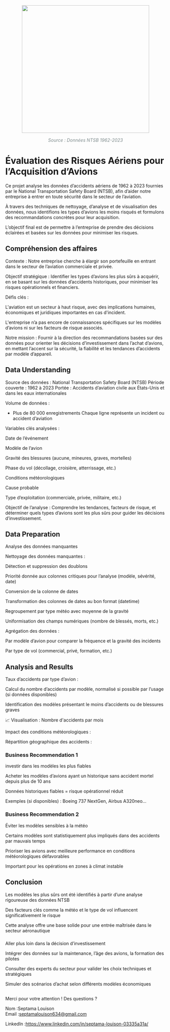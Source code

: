 <img src="Images/Avion2.png" width="400" style="display: block; margin: 0 auto;">
<p style='text-align: center; font-style: italic; color: #7f8c8d;'>
    Source : Données NTSB 1962-2023
</p>

# Évaluation des Risques Aériens pour l’Acquisition d’Avions
Ce projet analyse les données d’accidents aériens de 1962 à 2023 fournies par le National Transportation Safety Board (NTSB), afin d’aider notre entreprise à entrer en toute sécurité dans le secteur de l’aviation.

À travers des techniques de nettoyage, d’analyse et de visualisation des données, nous identifions les types d’avions les moins risqués et formulons des recommandations concrètes pour leur acquisition.

L’objectif final est de permettre à l’entreprise de prendre des décisions éclairées et basées sur les données pour minimiser les risques.

## Compréhension des affaires

Contexte :
Notre entreprise cherche à élargir son portefeuille en entrant dans le secteur de l’aviation commerciale et privée.

Objectif stratégique :
Identifier les types d’avions les plus sûrs à acquérir, en se basant sur les données d’accidents historiques, pour minimiser les risques opérationnels et financiers.

Défis clés :

L'aviation est un secteur à haut risque, avec des implications humaines, économiques et juridiques importantes en cas d'incident.

L'entreprise n’a pas encore de connaissances spécifiques sur les modèles d’avions ni sur les facteurs de risque associés.

Notre mission :
Fournir à la direction des recommandations basées sur des données pour orienter les décisions d’investissement dans l’achat d’avions, en mettant l’accent sur la sécurité, la fiabilité et les tendances d’accidents par modèle d’appareil.

## Data Understanding
Source des données :
National Transportation Safety Board (NTSB)
Période couverte : 1962 à 2023
Portée : Accidents d’aviation civile aux États-Unis et dans les eaux internationales

Volume de données :
+ Plus de 80 000 enregistrements
Chaque ligne représente un incident ou accident d’aviation

Variables clés analysées :

Date de l’événement

Modèle de l’avion

Gravité des blessures (aucune, mineures, graves, mortelles)

Phase du vol (décollage, croisière, atterrissage, etc.)

Conditions météorologiques

Cause probable

Type d’exploitation (commerciale, privée, militaire, etc.)

Objectif de l’analyse :
Comprendre les tendances, facteurs de risque, et déterminer quels types d’avions sont les plus sûrs pour guider les décisions d’investissement.

## Data Preparation
 Analyse des données manquantes
 
Nettoyage des données manquantes :

Détection et suppression des doublons

Priorité donnée aux colonnes critiques pour l’analyse (modèle, sévérité, date)

Conversion de la colonne de dates

Transformation des colonnes de dates au bon format (datetime)

Regroupement par type météo avec moyenne de la gravité

Uniformisation des champs numériques (nombre de blessés, morts, etc.)

Agrégation des données :

Par modèle d’avion pour comparer la fréquence et la gravité des incidents

Par type de vol (commercial, privé, formation, etc.)

## Analysis and Results

Taux d’accidents par type d’avion :

Calcul du nombre d’accidents par modèle, normalisé si possible par l’usage (si données disponibles)

Identification des modèles présentant le moins d’accidents ou de blessures graves

📈 Visualisation : Nombre d'accidents par mois

Impact des conditions météorologiques :

Répartition géographique des accidents :



### Business Recommendation 1
investir dans les modèles les plus fiables

Acheter les modèles d’avions ayant un historique sans accident mortel depuis plus de 10 ans

Données historiques fiables = risque opérationnel réduit

Exemples (si disponibles) : Boeing 737 NextGen, Airbus A320neo...

### Business Recommendation 2
Éviter les modèles sensibles à la météo

Certains modèles sont statistiquement plus impliqués dans des accidents par mauvais temps

Prioriser les avions avec meilleure performance en conditions météorologiques défavorables

Important pour les opérations en zones à climat instable

## Conclusion
Les modèles les plus sûrs ont été identifiés à partir d’une analyse rigoureuse des données NTSB

Des facteurs clés comme la météo et le type de vol influencent significativement le risque

Cette analyse offre une base solide pour une entrée maîtrisée dans le secteur aéronautique

### 
Aller plus loin dans la décision d’investissement

Intégrer des données sur la maintenance, l’âge des avions, la formation des pilotes

Consulter des experts du secteur pour valider les choix techniques et stratégiques

Simuler des scénarios d’achat selon différents modèles économiques

##
Merci pour votre attention !
Des questions ?

Nom :Septama Louison  
Email :septamalouison634@gmail.com

LinkedIn :https://www.linkedin.com/in/septama-louison-03335a31a/
